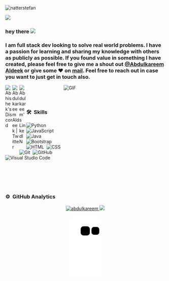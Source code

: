 ![natterstefan](https://res.cloudinary.com/deek/image/upload/v1636386308/image_processing20210620-11853-csd0d3_norbyq.png)

![](https://komarev.com/ghpvc/?username=DeekCS&color=dc143c)
### hey there <img src="https://media.giphy.com/media/hvRJCLFzcasrR4ia7z/giphy.gif" width="25px">

### **I am full stack dev looking to solve real world problems. I have a passion for learning and sharing my knowledge with others as publicly as possible. If you found value in something I have created, please feel free to give me a shout out <a href="https://www.facebook.com/Abood.Aldeek.CS/">@Abdulkareem Aldeek</a> or give some ♥ on <a href="mailto:abdelkarim.aldeek@gmail.com">mail</a>. Feel free to reach out in case you want to just get in touch also.**<br>


<a href="https://discord.gg/Abdulkareem Aldeek#5474">
  <img align="left" alt="Abhishek's Discord" width="22px" src="https://raw.githubusercontent.com/peterthehan/peterthehan/master/assets/discord.svg" />
</a>

<a href="https://twitter.com/deek_cs">
  <img align="left" alt="Abdulkareem Aldeek | Twitter" width="22px" src="https://raw.githubusercontent.com/peterthehan/peterthehan/master/assets/twitter.svg" />
</a>

<a href="https://www.linkedin.com/in/abdulkareem-aldeek/">
  <img align="left" alt="Abdulkareem's LinkedIN" width="22px" src="https://raw.githubusercontent.com/peterthehan/peterthehan/master/assets/linkedin.svg"/>
</a>

<img align="right" alt="GIF" src="https://github.com/abhisheknaiidu/abhisheknaiidu/blob/master/code.gif?raw=true" width="320" height="300">
<br>
<br>
<br>




### 🛠 &nbsp;Skills

![Python](https://img.shields.io/badge/-Python-05122A?style=flat&logo=python)&nbsp;
![JavaScript](https://img.shields.io/badge/-JavaScript-05122A?style=flat&logo=javascript)&nbsp;
![Java](https://img.shields.io/badge/-Java-05122A?style=flat&logo=Java&logoColor=FFA518)&nbsp;
![Bootstrap](https://img.shields.io/badge/-Bootstrap-05122A?style=flat&logo=bootstrap&logoColor=563D7C)&nbsp;\
![HTML](https://img.shields.io/badge/-HTML-05122A?style=flat&logo=HTML5)&nbsp;
![CSS](https://img.shields.io/badge/-CSS-05122A?style=flat&logo=CSS3&logoColor=1572B6)
![Git](https://img.shields.io/badge/-Git-05122A?style=flat&logo=git)&nbsp;
![GitHub](https://img.shields.io/badge/-GitHub-05122A?style=flat&logo=github)&nbsp;\
![Visual Studio Code](https://img.shields.io/badge/-Visual%20Studio%20Code-05122A?style=flat&logo=visual-studio-code&logoColor=007ACC)

<!-- I am interested in **web development** and **computer science** I graduated from Al-Balqa' Applied University with a , **very good grade** in Computer Science , I love creating websites, learning new technologies, and sharing my knowledge with others. I have high energy to add, great value to offer, a teamwork spirit, and a passion for website development. I have leadership qualities, control qualities, and abilities for self-learning. -->
<!--  **DeekCS/DeekCS** is a ✨ _special_ ✨ repository because its `README.md` (this file) appears on your GitHub profile. -->


<br><br><br><br>

### ⚙️ &nbsp;GitHub Analytics

<p align="center">

 <a href="https://github.com/DeekCS">
  <img height="165em" src="https://github-readme-stats.vercel.app/api?username=DeekCS&include_all_commits=true&show_icons=true&count_private=true&theme=algolia" alt="abdulkareem"/>
  <img height="165em" src="https://github-readme-stats-eight-theta.vercel.app/api/top-langs/?username=DeekCS&layout=compact&langs_count=8&theme=algolia"/>
</a>
</p>

<div  align="center"> <img src="https://raw.githubusercontent.com/muhiqsimui/muhiqsimui/output/github-contribution-grid-snake.svg" /></div>

